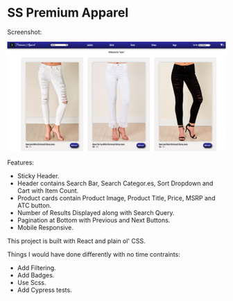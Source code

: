 # SS Premium Apparel

Screenshot:

![header and results](https://github.com/ryan-hill83/SS-Premium-Apparel/blob/main/public/images/screenshot1.png)

Features:

- Sticky Header.
- Header contains Search Bar, Search Categor.es, Sort Dropdown and Cart with Item Count.
- Product cards contain Product Image, Product Title, Price, MSRP and ATC button.
- Number of Results Displayed along with Search Query.
- Pagination at Bottom with Previous and Next Buttons.
- Mobile Responsive.

This project is built with React and plain ol' CSS.

Things I would have done differently with no time contraints:

- Add Filtering.
- Add Badges.
- Use Scss.
- Add Cypress tests.
